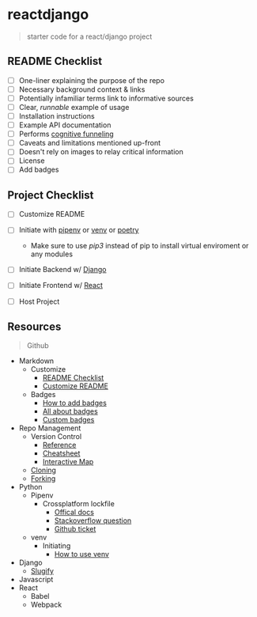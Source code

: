 reactdjango
==================
> starter code for a react/django project



README Checklist
---
- [ ] One-liner explaining the purpose of the repo
- [ ] Necessary background context & links
- [ ] Potentially infamiliar terms link to informative sources
- [ ] Clear, *runnable* example of usage
- [ ] Installation instructions
- [ ] Example API documentation
- [ ] Performs [cognitive funneling](https://github.com/noffle/art-of-readme#cognitive-funneling)
- [ ] Caveats and limitations mentioned up-front
- [ ] Doesn't rely on images to relay critical information
- [ ] License
- [ ] Add badges

Project Checklist
---
- [ ] Customize README
- [ ] Initiate with [pipenv](https://pypi.org/project/pipenv/) or [venv](https://docs.python.org/3/library/venv.html) or [poetry](https://python-poetry.org/)
  - Make sure to use *pip3* instead of pip to install virtual enviroment or any modules
- [ ] Initiate Backend w/ [Django](https://docs.djangoproject.com/en/3.1/intro/tutorial01/)
- [ ] Initiate Frontend w/ [React](https://reactjs.org/docs/create-a-new-react-app.html)
- [ ] Host Project



Resources
---
> Github
  - Markdown
    - Customize
      - [README Checklist](https://github.com/noffle/art-of-readme)
      - [Customize README](https://sourceforge.net/p/thinwhiteline/wiki/markdown_syntax/)
    - Badges
      - [How to add badges](https://www.codeblocq.com/2016/04/Add-a-build-passing-badge-to-your-github-repository/)
      - [All about badges](https://medium.com/better-programming/add-badges-to-a-github-repository-716d2988dc6a)
      - [Custom badges](https://shields.io/)
  - Repo Management
    - Version Control
      - [Reference](https://git-scm.com/docs)
      - [Cheatsheet](https://training.github.com/)
      - [Interactive Map](https://ndpsoftware.com/git-cheatsheet.html#loc=;)
    - [Cloning](https://git-scm.com/docs/git-clone)
    - [Forking](https://docs.github.com/en/github/getting-started-with-github/fork-a-repo) 
- Python
   - Pipenv
     - Crossplatform lockfile
       - [Offical docs](https://pipenv.pypa.io/en/latest/advanced/)    
       - [Stackoverflow question](https://stackoverflow.com/questions/57315096/pipenv-dependencies-of-platform-specific-packages-are-installed-unconditionally)
       - [Github ticket](https://github.com/pypa/pipenv/issues/1575)
   - venv
     - Initiating
       - [How to use venv](https://sourabhbajaj.com/mac-setup/Python/virtualenv.html)
- Django
  - [Slugify](https://docs.djangoproject.com/en/3.1/ref/utils/#module-django.utils.text)
- Javascript
- React
  - Babel
  - Webpack


